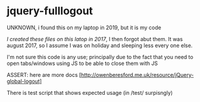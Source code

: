 # jquery-fulllogout
UNKNOWN, i found this on my laptop in 2019, but it is my code

*I created these files on this latop in 2017*, I then forgot abut them.
It was august 2017, so I assume I was on holiday and sleeping less every one else.

I'm not sure this code is any use; principally due to the fact that you need to open tabs/windows using JS to be able to close them with JS

ASSERT: here are more docs [http://owenberesford.me.uk/resource/jQuery-global-logout]

There is test script that shows expected usage (in /test/ surpisngly) 


